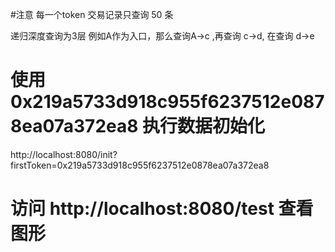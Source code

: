  #注意
 每一个token 交易记录只查询 50 条

递归深度查询为3层
例如A作为入口，那么查询A->c ,再查询 c->d, 在查询 d->e 



#  使用 0x219a5733d918c955f6237512e0878ea07a372ea8 执行数据初始化
http://localhost:8080/init?firstToken=0x219a5733d918c955f6237512e0878ea07a372ea8


#  访问 http://localhost:8080/test 查看图形